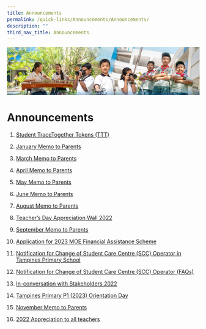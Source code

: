 ```yaml
---
title: Announcements
permalink: /quick-links/Announcements/Announcements/
description: ""
third_nav_title: Announcements
---
```

![](/images/AboutUs.jpg)


Announcements
=============

1.  [Student TraceTogether Tokens (TTT)](/quick-links/Announcements/Student-TraceTogether-Tokens-TTT/)
2.  [January Memo to Parents](/quick-links/Announcements/January-Memo-to-Parents/)
    
3.  [March Memo to Parents](/quick-links/Announcements/March-Memo-to-Parents/)
    
4.  [April Memo to Parents](https://tampinespri-moe-edu-sg-admin.cwp.sg/quick-links/announcements/april-memo-to-parents)  
    
5.  [May Memo to Parents](https://tampinespri-moe-edu-sg-admin.cwp.sg/quick-links/announcements/may-memo-to-parents)  
    
6.  [June Memo to Parents](https://tampinespri-moe-edu-sg-admin.cwp.sg/quick-links/announcements/june-memo-to-parents)  
    
7.  [August Memo to Parents](https://tampinespri-moe-edu-sg-admin.cwp.sg/quick-links/announcements/august-memo-to-parents-1)  
    
8.  [Teacher’s Day Appreciation Wall 2022](https://tampinespri-moe-edu-sg-admin.cwp.sg/quick-links/announcements/teacher-s-day-appreciation-wall-2022)  
    
9.  [September Memo to Parents](https://tampinespri-moe-edu-sg-admin.cwp.sg/quick-links/announcements/september-memo-to-parents)  
    
10.  [Application for 2023 MOE Financial Assistance Scheme](https://tampinespri-moe-edu-sg-admin.cwp.sg/quick-links/announcements/application-for-2023-moe-financial-assistance-scheme)  
    
11.  [Notification for Change of Student Care Centre (SCC) Operator in Tampines Primary School](https://tampinespri-moe-edu-sg-admin.cwp.sg/quick-links/announcements/notification-for-change-of-student-care-centre-scc-operator-in-tampines-primary-school)  
    
12.  [Notification for Change of Student Care Centre (SCC) Operator (FAQs)](https://tampinespri-moe-edu-sg-admin.cwp.sg/quick-links/announcements/notification-for-change-of-student-care-centre-scc-operator-faqs)  
    
13.  [In-conversation with Stakeholders 2022](https://tampinespri-moe-edu-sg-admin.cwp.sg/quick-links/announcements/in-conversation-with-stakeholders-2022)  
    
14.  [Tampines Primary P1 (2023) Orientation Day](https://tampinespri-moe-edu-sg-admin.cwp.sg/quick-links/announcements/tampines-primary-p1-2023-orientation-day)  
    
15.  [November Memo to Parents](https://tampinespri-moe-edu-sg-admin.cwp.sg/quick-links/announcements/november-memo-to-parents-1)
16.  [2022 Appreciation to all teachers](https://tampinespri.moe.edu.sg/quick-links/announcements/2022-appreciation-to-all-teachers)